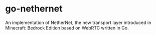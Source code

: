 # go-nethernet

An implementation of NetherNet, the new transport layer introduced in Minecraft: Bedrock Edition based on WebRTC written in Go.